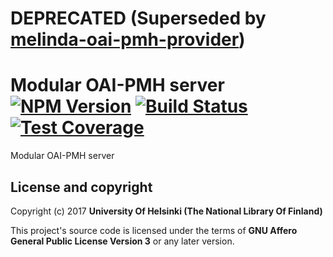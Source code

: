 # DEPRECATED (Superseded by [melinda-oai-pmh-provider](https://github.com/NatLibFi/melinda-oai-pmh-provider))
# Modular OAI-PMH server [![NPM Version](https://img.shields.io/npm/v/@natlibfi/oai-pmh-server.svg)](https://npmjs.org/package/@natlibfi/oai-pmh-server) [![Build Status](https://travis-ci.org/NatLibFi/oai-pmh-server.svg)](https://travis-ci.org/NatLibFi/oai-pmh-server) [![Test Coverage](https://codeclimate.com/github/NatLibFi/oai-pmh-server/badges/coverage.svg)](https://codeclimate.com/github/NatLibFi/oai-pmh-server/coverage)

Modular OAI-PMH server

## License and copyright

Copyright (c) 2017 **University Of Helsinki (The National Library Of Finland)**

This project's source code is licensed under the terms of **GNU Affero General Public License Version 3** or any later version.
